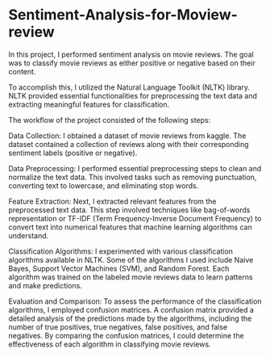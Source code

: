 # Sentiment-Analysis-for-Moview-review

In this project, I performed sentiment analysis on movie reviews. The goal was to classify movie reviews as either positive or negative based on their content.

To accomplish this, I utilized the Natural Language Toolkit (NLTK) library. NLTK provided essential functionalities for preprocessing the text data and extracting meaningful features for classification.

The workflow of the project consisted of the following steps:

Data Collection: I obtained a dataset of movie reviews from kaggle. The dataset contained a collection of reviews along with their corresponding sentiment labels (positive or negative).

Data Preprocessing: I performed essential preprocessing steps to clean and normalize the text data. This involved tasks such as removing punctuation, converting text to lowercase, and eliminating stop words.

Feature Extraction: Next, I extracted relevant features from the preprocessed text data. This step involved techniques like bag-of-words representation or TF-IDF (Term Frequency-Inverse Document Frequency) to convert text into numerical features that machine learning algorithms can understand.

Classification Algorithms: I experimented with various classification algorithms available in NLTK. Some of the algorithms I used include Naive Bayes, Support Vector Machines (SVM), and Random Forest. Each algorithm was trained on the labeled movie reviews data to learn patterns and make predictions.

Evaluation and Comparison: To assess the performance of the classification algorithms, I employed confusion matrices. A confusion matrix provided a detailed analysis of the predictions made by the algorithms, including the number of true positives, true negatives, false positives, and false negatives. By comparing the confusion matrices, I could determine the effectiveness of each algorithm in classifying movie reviews.
